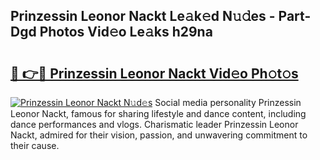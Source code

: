 ## Prinzessin Leonor Nackt Le𝚊k𝚎d N𝚞𝚍es - Part-Dgd Photos Vid𝚎o Le𝚊ks h29na

# <h2><a href="http://fbb117u.evod.top/?m=Prinzessin+Leonor+Nackt">🔗 👉🔴 Prinzessin Leonor Nackt Vid𝚎o Ph𝚘t𝚘s</a></h2>

[![Prinzessin Leonor Nackt N𝚞d𝚎s](https://i.imgur.com/8V9OHl7.gif)](http://fbb117u.evod.top/?m=Prinzessin+Leonor+Nackt)
Social media personality Prinzessin Leonor Nackt, famous for sharing lifestyle and dance content, including dance performances and vlogs. Charismatic leader Prinzessin Leonor Nackt, admired for their vision, passion, and unwavering commitment to their cause. 
